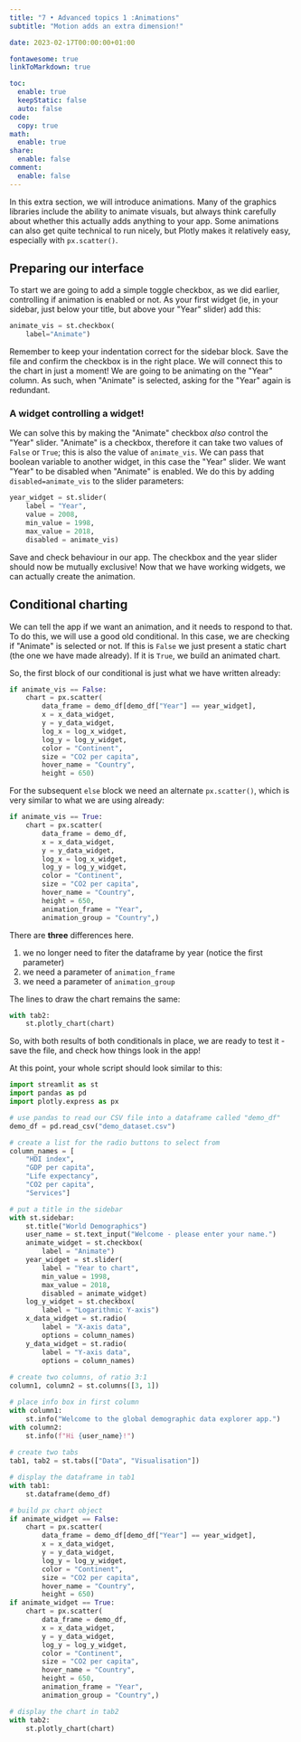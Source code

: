 ```yaml
---
title: "7 • Advanced topics 1 :Animations"
subtitle: "Motion adds an extra dimension!"

date: 2023-02-17T00:00:00+01:00

fontawesome: true
linkToMarkdown: true

toc:
  enable: true
  keepStatic: false
  auto: false
code:
  copy: true
math:
  enable: true
share:
  enable: false
comment:
  enable: false
---
```


In this extra section, we will introduce animations. Many of the graphics libraries include the ability to animate visuals, but always think carefully about whether this actually adds anything to your app. Some animations can also get quite technical to run nicely, but Plotly makes it relatively easy, especially with `px.scatter()`.

## Preparing our interface
To start we are going to add a simple toggle checkbox, as we did earlier, controlling if animation is enabled or not. As your first widget (ie, in your sidebar, just below your title, but above your "Year" slider) add this:
```Python
animate_vis = st.checkbox(
    label="Animate")
```
Remember to keep your indentation correct for the sidebar block. Save the file and confirm the checkbox is in the right place. We will connect this to the chart in just a moment! We are going to be animating on the "Year" column. As such, when "Animate" is selected, asking for the "Year" again is redundant.

### A widget controlling a widget!
We can solve this by making the "Animate" checkbox *also* control the "Year" slider. "Animate" is a checkbox, therefore it can take two values of `False` or `True`; this is also the value of `animate_vis`. We can pass that boolean variable to another widget, in this case the "Year" slider. We want "Year" to be disabled when "Animate" is enabled. We do this by adding `disabled=animate_vis` to the slider parameters:
```Python
year_widget = st.slider(
    label = "Year",
    value = 2008,
    min_value = 1998,
    max_value = 2018,
    disabled = animate_vis)
```
Save and check behaviour in our app. The checkbox and the year slider should now be mutually exclusive! Now that we have working widgets, we can actually create the animation.

## Conditional charting
We can tell the app if we want an animation, and it needs to respond to that. To do this, we will use a good old conditional. In this case, we are checking if "Animate" is selected or not. If this is `False` we just present a static chart (the one we have made already). If it is `True`, we build an animated chart.

So, the first block of our conditional is just what we have written already:
```Python
if animate_vis == False:
    chart = px.scatter(
        data_frame = demo_df[demo_df["Year"] == year_widget],
        x = x_data_widget,
        y = y_data_widget,
        log_x = log_x_widget,
        log_y = log_y_widget,
        color = "Continent",
        size = "CO2 per capita",
        hover_name = "Country",
        height = 650)
```
For the subsequent `else` block we need an alternate `px.scatter()`, which is very similar to what we are using already:
```Python
if animate_vis == True:
    chart = px.scatter(
        data_frame = demo_df,
        x = x_data_widget,
        y = y_data_widget,
        log_x = log_x_widget,
        log_y = log_y_widget,
        color = "Continent",
        size = "CO2 per capita",
        hover_name = "Country",
        height = 650,
        animation_frame = "Year",
        animation_group = "Country",)
```
There are **three** differences here. 

1. we no longer need to fiter the dataframe by year (notice the first parameter)
2. we need a parameter of `animation_frame`
3. we need a parameter of `animation_group`

The lines to draw the chart remains the same:
```Python
with tab2:
    st.plotly_chart(chart)
```

So, with both results of both conditionals in place, we are ready to test it - save the file, and check how things look in the app!

At this point, your whole script should look similar to this:
```Python
import streamlit as st
import pandas as pd
import plotly.express as px

# use pandas to read our CSV file into a dataframe called "demo_df"
demo_df = pd.read_csv("demo_dataset.csv")

# create a list for the radio buttons to select from
column_names = [
    "HDI index",
    "GDP per capita",
    "Life expectancy",
    "CO2 per capita",
    "Services"]

# put a title in the sidebar
with st.sidebar:
    st.title("World Demographics")
    user_name = st.text_input("Welcome - please enter your name.")
    animate_widget = st.checkbox(
        label = "Animate")
    year_widget = st.slider(
        label = "Year to chart",
        min_value = 1998,
        max_value = 2018,
        disabled = animate_widget)
    log_y_widget = st.checkbox(
        label = "Logarithmic Y-axis")
    x_data_widget = st.radio(
        label = "X-axis data",
        options = column_names)
    y_data_widget = st.radio(
        label = "Y-axis data",
        options = column_names)
    
# create two columns, of ratio 3:1
column1, column2 = st.columns([3, 1])

# place info box in first column
with column1:
    st.info("Welcome to the global demographic data explorer app.")
with column2:
    st.info(f"Hi {user_name}!")
    
# create two tabs
tab1, tab2 = st.tabs(["Data", "Visualisation"])

# display the dataframe in tab1
with tab1:
    st.dataframe(demo_df)

# build px chart object
if animate_widget == False:
    chart = px.scatter(
        data_frame = demo_df[demo_df["Year"] == year_widget],
        x = x_data_widget,
        y = y_data_widget,
        log_y = log_y_widget,
        color = "Continent",
        size = "CO2 per capita",
        hover_name = "Country",
        height = 650)
if animate_widget == True:
    chart = px.scatter(
        data_frame = demo_df,
        x = x_data_widget,
        y = y_data_widget,
        log_y = log_y_widget,
        color = "Continent",
        size = "CO2 per capita",
        hover_name = "Country",
        height = 650,
        animation_frame = "Year",
        animation_group = "Country",)

# display the chart in tab2
with tab2:
    st.plotly_chart(chart)
```
